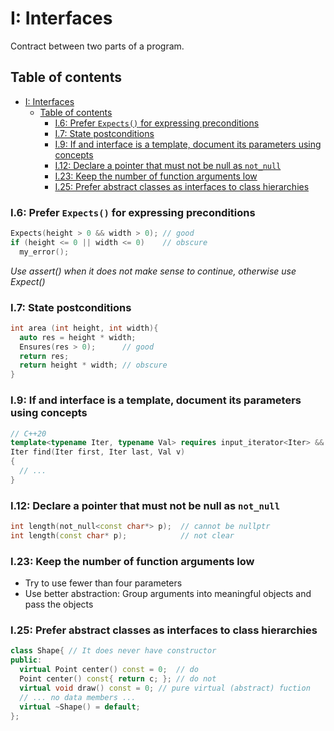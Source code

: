 # I: Interfaces
Contract between two parts of a program.

## Table of contents
- [I: Interfaces](#i-interfaces)
  - [Table of contents](#table-of-contents)
    - [I.6: Prefer `Expects()` for expressing preconditions](#i6-prefer-expects-for-expressing-preconditions)
    - [I.7: State postconditions](#i7-state-postconditions)
    - [I.9: If and interface is a template, document its parameters using concepts](#i9-if-and-interface-is-a-template-document-its-parameters-using-concepts)
    - [I.12: Declare a pointer that must not be null as `not_null`](#i12-declare-a-pointer-that-must-not-be-null-as-not_null)
    - [I.23: Keep the number of function arguments low](#i23-keep-the-number-of-function-arguments-low)
    - [I.25: Prefer abstract classes as interfaces to class hierarchies](#i25-prefer-abstract-classes-as-interfaces-to-class-hierarchies)

### I.6: Prefer `Expects()` for expressing preconditions
```cpp
Expects(height > 0 && width > 0); // good
if (height <= 0 || width <= 0)    // obscure
  my_error();
```
_Use assert() when it does not make sense to continue, otherwise use Expect()_

### I.7: State postconditions
```cpp
int area (int height, int width){
  auto res = height * width;
  Ensures(res > 0);      // good
  return res;
  return height * width; // obscure
}
```

### I.9: If and interface is a template, document its parameters using concepts

```cpp
// C++20
template<typename Iter, typename Val> requires input_iterator<Iter> &&  equality_comparable_with<iter_value_t<Iter>,Val>
Iter find(Iter first, Iter last, Val v)
{
  // ...
}
```

### I.12: Declare a pointer that must not be null as `not_null`
```cpp
int length(not_null<const char*> p);  // cannot be nullptr
int length(const char* p);            // not clear
```

### I.23: Keep the number of function arguments low
- Try to use fewer than four parameters
- Use better abstraction: Group arguments into meaningful objects and pass the objects

### I.25: Prefer abstract classes as interfaces to class hierarchies
```cpp
class Shape{ // It does never have constructor
public:
  virtual Point center() const = 0;  // do
  Point center() const{ return c; }; // do not
  virtual void draw() const = 0; // pure virtual (abstract) fuction
  // ... no data members ...
  virtual ~Shape() = default;
};
```
